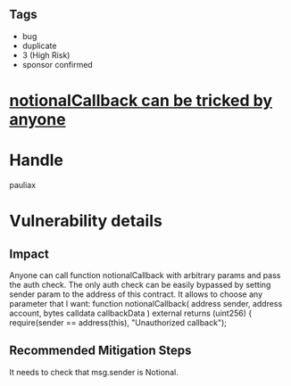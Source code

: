 ## Tags

- bug
- duplicate
- 3 (High Risk)
- sponsor confirmed

# [notionalCallback can be tricked by anyone](https://github.com/code-423n4/2021-08-notional-findings/issues/45) 

# Handle

pauliax


# Vulnerability details

## Impact
Anyone can call function notionalCallback with arbitrary params and pass the auth check. The only auth check can be easily bypassed by setting sender param to the address of this contract. It allows to choose any parameter that I want:
    function notionalCallback(
        address sender,
        address account,
        bytes calldata callbackData
    ) external returns (uint256) {
        require(sender == address(this), "Unauthorized callback");

## Recommended Mitigation Steps
It needs to check that msg.sender is Notional.

